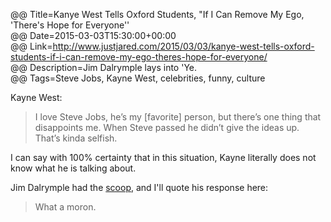 @@ Title=Kanye West Tells Oxford Students, "If I Can Remove My Ego, 'There's Hope for Everyone''  
@@ Date=2015-03-03T15:30:00+00:00  
@@ Link=http://www.justjared.com/2015/03/03/kanye-west-tells-oxford-students-if-i-can-remove-my-ego-theres-hope-for-everyone/  
@@ Description=Jim Dalrymple lays into 'Ye.  
@@ Tags=Steve Jobs, Kayne West, celebrities, funny, culture   

Kayne West:
>I love Steve Jobs, he’s my [favorite] person, but there’s one thing that disappoints me. When Steve passed he didn’t give the ideas up. That’s kinda selfish.

I can say with 100% certainty that in this situation, Kayne literally does not know what he is talking about.

Jim Dalrymple had the [scoop][loopinsight], and I'll quote his response here:
>What a moron.

[loopinsight]: http://www.loopinsight.com/2015/03/03/fuck-off-kayne/